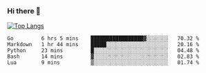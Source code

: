### Hi there 👋

<!--
**3Xpl0it3r/3Xpl0it3r** is a ✨ _special_ ✨ repository because its `README.md` (this file) appears on your GitHub profile.

Here are some ideas to get you started:

- 🔭 I’m currently working on ...
- 🌱 I’m currently learning ...
- 👯 I’m looking to collaborate on ...
- 🤔 I’m looking for help with ...
- 💬 Ask me about ...
- 📫 How to reach me: ...
- 😄 Pronouns: ...
- ⚡ Fun fact: ...
-->


[![Top Langs](https://github-readme-stats.vercel.app/api/top-langs/?username=3Xpl0it3r&layout=compact)](https://github.com/3Xpl0it3r/3Xpl0it3r)

<!--START_SECTION:waka-->

```text
Go         6 hrs 5 mins    █████████████████▓░░░░░░░   70.32 %
Markdown   1 hr 44 mins    █████░░░░░░░░░░░░░░░░░░░░   20.16 %
Python     23 mins         █░░░░░░░░░░░░░░░░░░░░░░░░   04.48 %
Bash       14 mins         ▓░░░░░░░░░░░░░░░░░░░░░░░░   02.83 %
Lua        9 mins          ▒░░░░░░░░░░░░░░░░░░░░░░░░   01.74 %
```

<!--END_SECTION:waka-->
